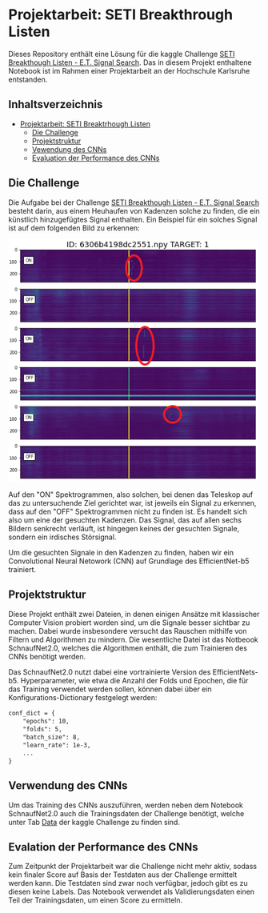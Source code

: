 # Projektarbeit: SETI Breakthrough Listen

Dieses Repository enthält eine Lösung für die kaggle Challenge [SETI Breakthough Listen - E.T. Signal Search](https://www.kaggle.com/c/seti-breakthrough-listen/overview). Das in diesem Projekt enthaltene Notebook ist im Rahmen einer Projektarbeit an der Hochschule Karlsruhe entstanden.

## Inhaltsverzeichnis
- [Projektarbeit: SETI Breaktrhough Listen](#projektarbeit-seti-breakthrough-listen)
	- [Die Challenge](#die-challenge)
	- [Projektstruktur](#projektstruktur)
	- [Vewendung des CNNs](#verwenung-des-cnns)
	- [Evaluation der Performance des CNNs](#evalation-der-performance-des-cnns)

## Die Challenge
Die Aufgabe bei der Challenge [SETI Breakthough Listen - E.T. Signal Search](https://www.kaggle.com/c/seti-breakthrough-listen/overview) besteht darin, aus einem Heuhaufen von Kadenzen solche zu finden, die ein künstlich hinzugefügtes Signal enthalten. Ein Beispiel für ein solches Signal ist auf dem folgenden Bild zu erkennen:

![Beispiel für eine Kadenz mit gesuchtem Signal](images/kadenz_pos_1.png)

Auf den "ON" Spektrogrammen, also solchen, bei denen das Teleskop auf das zu untersuchende Ziel gerichtet war, ist jeweils ein Signal zu erkennen, dass auf den "OFF" Spektrogrammen nicht zu finden ist. Es handelt sich also um eine der gesuchten Kadenzen. Das Signal, das auf allen sechs Bildern senkrecht verläuft, ist hingegen keines der gesuchten Signale, sondern ein irdisches Störsignal.

Um die gesuchten Signale in den Kadenzen zu finden, haben wir ein Convolutional Neural Netowork (CNN) auf Grundlage des EfficientNet-b5 trainiert.

## Projektstruktur
Diese Projekt enthält zwei Dateien, in denen einigen Ansätze mit klassischer Computer Vision probiert worden sind, um die Signale besser sichtbar zu machen. Dabei wurde insbesondere versucht das Rauschen mithilfe von Filtern und Algorithmen zu mindern. Die wesentliche Datei ist das Notbeook SchnaufNet2.0, welches die Algorithmen enthält, die zum Trainieren des CNNs benötigt werden.

Das SchnaufNet2.0 nutzt dabei eine vortrainierte Version des EfficientNets-b5. Hyperparameter, wie etwa die Anzahl der Folds und Epochen, die für das Training verwendet werden sollen, können dabei über ein Konfigurations-Dictionary festgelegt werden:

	conf_dict = {
    	"epochs": 10,
    	"folds": 5,
		"batch_size": 8,
    	"learn_rate": 1e-3,
		...
	}

## Verwendung des CNNs
Um das Training des CNNs auszuführen, werden neben dem Notebook SchnaufNet2.0 auch die Trainingsdaten der Challenge benötigt, welche unter Tab [Data](https://www.kaggle.com/c/seti-breakthrough-listen/data) der kaggle Challenge zu finden sind.

## Evalation der Performance des CNNs
Zum Zeitpunkt der Projektarbeit war die Challenge nicht mehr aktiv, sodass kein finaler Score auf Basis der Testdaten aus der Challenge ermittelt werden kann. Die Testdaten sind zwar noch verfügbar, jedoch gibt es zu diesen keine Labels. Das Notebook verwendet als Validierungsdaten einen Teil der Trainingsdaten, um einen Score zu ermitteln.